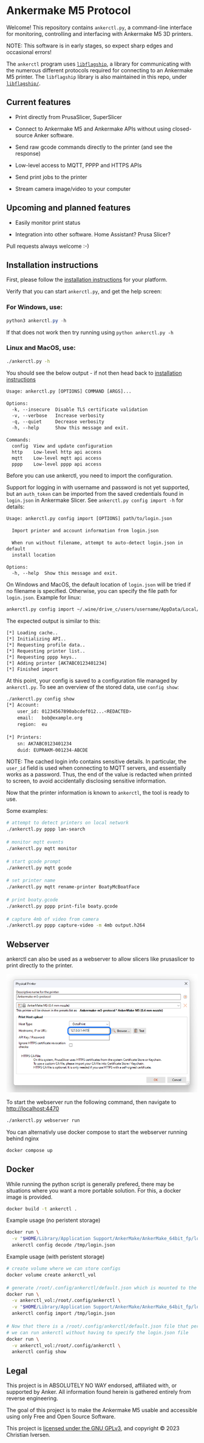 # Ankermake M5 Protocol

Welcome! This repository contains `ankerctl.py`, a command-line interface for
monitoring, controlling and interfacing with Ankermake M5 3D printers.

NOTE: This software is in early stages, so expect sharp edges and occasional errors!

The `ankerctl` program uses [`libflagship`](documentation/libflagship.md), a
library for communicating with the numerous different protocols required for
connecting to an Ankermake M5 printer. The `libflagship` library is also maintained
in this repo, under [`libflagship/`](libflagship/).

## Current features

 - Print directly from PrusaSlicer, SuperSlicer

 - Connect to Ankermake M5 and Ankermake APIs without using closed-source Anker
   software.

 - Send raw gcode commands directly to the printer (and see the response)

 - Low-level access to MQTT, PPPP and HTTPS APIs

 - Send print jobs to the printer

 - Stream camera image/video to your computer


## Upcoming and planned features

 - Easily monitor print status

 - Integration into other software. Home Assistant? Prusa Slicer?

Pull requests always welcome :-)

## Installation instructions

First, please follow the [installation
instructions](documentation/example-file-usage/example-file-prerequistes.md) for
your platform.

Verify that you can start `ankerctl.py`, and get the help screen:

### For Windows, use: 
```powershell
python3 ankerctl.py -h
```
If that does not work then try running using `python ankerctl.py -h`

### Linux and MacOS, use:
```sh
./ankerctl.py -h
```

You should see the below output - if not then head back to [installation instructions](documentation/example-file-usage/example-file-prerequistes.md)
```
Usage: ankerctl.py [OPTIONS] COMMAND [ARGS]...

Options:
  -k, --insecure  Disable TLS certificate validation
  -v, --verbose   Increase verbosity
  -q, --quiet     Decrease verbosity
  -h, --help      Show this message and exit.

Commands:
  config  View and update configuration
  http    Low-level http api access
  mqtt    Low-level mqtt api access
  pppp    Low-level pppp api access
```

Before you can use ankerctl, you need to import the configuration.

Support for logging in with username and password is not yet supported, but an
`auth_token` can be imported from the saved credentials found in `login.json` in
Ankermake Slicer. See `ankerctl.py config import -h` for details:

```
Usage: ankerctl.py config import [OPTIONS] path/to/login.json

  Import printer and account information from login.json

  When run without filename, attempt to auto-detect login.json in default
  install location

Options:
  -h, --help  Show this message and exit.
```

On Windows and MacOS, the default location of `login.json` will be tried if no
filename is specified. Otherwise, you can specify the file path for
`login.json`. Example for linux:

```sh
ankerctl.py config import ~/.wine/drive_c/users/username/AppData/Local/AnkerMake/AnkerMake_64bit_fp/login.json
```

The expected output is similar to this:
```
[*] Loading cache..
[*] Initializing API..
[*] Requesting profile data..
[*] Requesting printer list..
[*] Requesting pppp keys..
[*] Adding printer [AK7ABC0123401234]
[*] Finished import
```

At this point, your config is saved to a configuration file managed by
`ankerctl.py`. To see an overview of the stored data, use `config show`:

```sh
./ankerctl.py config show
[*] Account:
    user_id: 01234567890abcdef012...<REDACTED>
    email:   bob@example.org
    region:  eu

[*] Printers:
    sn: AK7ABC0123401234
    duid: EUPRAKM-001234-ABCDE
```

NOTE: The cached login info contains sensitive details. In particular, the
`user_id` field is used when connecting to MQTT servers, and essentially works
as a password. Thus, the end of the value is redacted when printed to screen, to avoid
accidentally disclosing sensitive information.

Now that the printer information is known to `ankerctl`, the tool is ready to use.

Some examples:

```sh
# attempt to detect printers on local network
./ankerctl.py pppp lan-search

# monitor mqtt events
./ankerctl.py mqtt monitor

# start gcode prompt
./ankerctl.py mqtt gcode

# set printer name
./ankerctl.py mqtt rename-printer BoatyMcBoatFace

# print boaty.gcode
./ankerctl.py pppp print-file boaty.gcode

# capture 4mb of video from camera
./ankerctl.py pppp capture-video -m 4mb output.h264
```

## Webserver

ankerctl can also be used as a webserver to allow slicers like prusaslicer to print directly to the printer. 

![Screenshot of prusa slicer](/static/img/setup/prusaslicer-2.png?raw=true "Screenshot of prusa slicer")

To start the webserver run the following command, then navigate to [http://localhost:4470](http://localhost:4470)

```sh
./ankerctl.py webserver run
```

You can alternativly use docker compose to start the webserver running behind nginx

```sh
docker compose up
```



## Docker

While running the python script is generally prefered, there may be situations where you want a more portable solution. For this, a docker image is provided.

```sh
docker build -t ankerctl .
```

Example usage (no peristent storage)
```bash
docker run \
  -v "$HOME/Library/Application Support/AnkerMake/AnkerMake_64bit_fp/login.json:/tmp/login.json" \
  ankerctl config decode /tmp/login.json
```

Example usage (with peristent storage)
```bash
# create volume where we can store configs
docker volume create ankerctl_vol

# generate /root/.config/ankerctl/default.json which is mounted to the docker volume
docker run \
  -v ankerctl_vol:/root/.config/ankerctl \
  -v "$HOME/Library/Application Support/AnkerMake/AnkerMake_64bit_fp/login.json:/tmp/login.json" \
  ankerctl config import /tmp/login.json

# Now that there is a /root/.config/ankerctl/default.json file that persists in the docker volume
# we can run ankerctl without having to specify the login.json file
docker run \
  -v ankerctl_vol:/root/.config/ankerctl \
  ankerctl config show
```


## Legal

This project is in ABSOLUTELY NO WAY endorsed, affiliated with, or supported by
Anker. All information found herein is gathered entirely from reverse
engineering.

The goal of this project is to make the Ankermake M5 usable and accessible using
only Free and Open Source Software.

This project is [licensed under the GNU GPLv3](LICENSE), and copyright © 2023
Christian Iversen.

